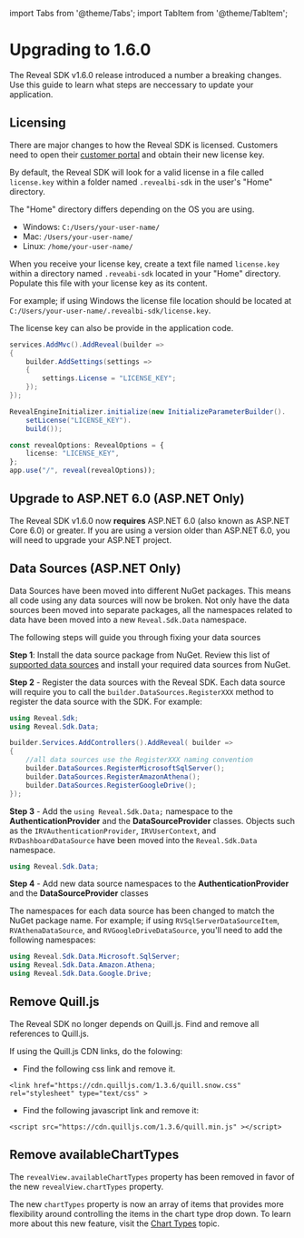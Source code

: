 import Tabs from '@theme/Tabs';
import TabItem from '@theme/TabItem';

# Upgrading to 1.6.0

The Reveal SDK v1.6.0 release introduced a number a breaking changes. Use this guide to learn what steps are neccessary to update your application.

## Licensing

There are major changes to how the Reveal SDK is licensed. Customers need to open their [customer portal](https://account.infragistics.com/subscriptions) and obtain their new license key.

By default, the Reveal SDK will look for a valid license in a file called `license.key` within a folder named `.revealbi-sdk` in the user's "Home" directory.

The "Home" directory differs depending on the OS you are using.
- Windows: `C:/Users/your-user-name/`
- Mac: `/Users/your-user-name/`
- Linux: `/home/your-user-name/`

When you receive your license key, create a text file named `license.key` within a directory named `.reveabi-sdk` located in your "Home" directory. Populate this file with your license key as its content.

For example; if using Windows the license file location should be located at `C:/Users/your-user-name/.revealbi-sdk/license.key`.

The license key can also be provide in the application code.

<Tabs groupId="code" queryString>
  <TabItem value="aspnet" label="ASP.NET" default>

```cs
services.AddMvc().AddReveal(builder => 
{
    builder.AddSettings(settings =>
    {
        settings.License = "LICENSE_KEY";
    });
});
```

  </TabItem>

  <TabItem value="java" label="Java">

```java
RevealEngineInitializer.initialize(new InitializeParameterBuilder().
    setLicense("LICENSE_KEY").
    build());
```

  </TabItem>

  <TabItem value="node" label="Node.js">    

```ts
const revealOptions: RevealOptions = {
	license: "LICENSE_KEY",
};
app.use("/", reveal(revealOptions));
```

  </TabItem>
</Tabs>

## Upgrade to ASP.NET 6.0 (ASP.NET Only)
The Reveal SDK v1.6.0 now **requires** ASP.NET 6.0 (also known as ASP.NET Core 6.0) or greater. If you are using a version older than ASP.NET 6.0, you will need to upgrade your ASP.NET project.


## Data Sources (ASP.NET Only)
Data Sources have been moved into different NuGet packages. This means all code using any data sources will now be broken. Not only have the data sources been moved into separate packages, all the namespaces related to data have been moved into a new `Reveal.Sdk.Data` namespace.

The following steps will guide you through fixing your data sources

**Step 1**: Install the data source package from NuGet. Review this list of [supported data sources](/web/datasources#supported-data-sources) and install your required data sources from NuGet.

**Step 2** - Register the data sources with the Reveal SDK. Each data source will require you to call the `builder.DataSources.RegisterXXX` method to register the data source with the SDK. For example:

<Tabs groupId="code" queryString>
  <TabItem value="aspnet" label="ASP.NET" default>

```cs
using Reveal.Sdk;
using Reveal.Sdk.Data;

builder.Services.AddControllers().AddReveal( builder =>
{
    //all data sources use the RegisterXXX naming convention
    builder.DataSources.RegisterMicrosoftSqlServer();
    builder.DataSources.RegisterAmazonAthena();
    builder.DataSources.RegisterGoogleDrive();
});
```

  </TabItem>

</Tabs>

**Step 3** - Add the `using Reveal.Sdk.Data;` namespace to the **AuthenticationProvider** and the **DataSourceProvider** classes. Objects such as the `IRVAuthenticationProvider`, `IRVUserContext`, and `RVDashboardDataSource` have been moved into the `Reveal.Sdk.Data` namespace.

```cs
using Reveal.Sdk.Data;
```

**Step 4** - Add new data source namespaces to the **AuthenticationProvider** and the **DataSourceProvider** classes

The namespaces for each data source has been changed to match the NuGet package name. For example; if using `RVSqlServerDataSourceItem`, `RVAthenaDataSource`, and `RVGoogleDriveDataSource`, you'll need to add the following namespaces:

```cs
using Reveal.Sdk.Data.Microsoft.SqlServer;
using Reveal.Sdk.Data.Amazon.Athena;
using Reveal.Sdk.Data.Google.Drive;
```

## Remove Quill.js
The Reveal SDK no longer depends on Quill.js. Find and remove all references to Quill.js.

If using the Quill.js CDN links, do the folowing:

- Find the following css link and remove it.
```
<link href="https://cdn.quilljs.com/1.3.6/quill.snow.css" rel="stylesheet" type="text/css" >
```

- Find the following javascript link and remove it:
```
<script src="https://cdn.quilljs.com/1.3.6/quill.min.js" ></script>
```

## Remove availableChartTypes

The `revealView.availableChartTypes` property has been removed in favor of the new `revealView.chartTypes` property.

The new `chartTypes` property is now an array of items that provides more flexibility around controlling the items in the chart type drop down. To learn more about this new feature, visit the [Chart Types](/web/chart-types) topic.